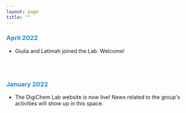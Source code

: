 ```yaml
---
layout: page
title: ""
---
```


### <span style = 'color:#1c8cc8'> **April 2022**</span>
- Giulia and Latimah joined the Lab. Welcome! <br />
<br />
<br />

### <span style = 'color:#1c8cc8'> **January 2022**</span>
- The DigiChem Lab website is now live! News related to the group's activities will show up in this space. <br />

